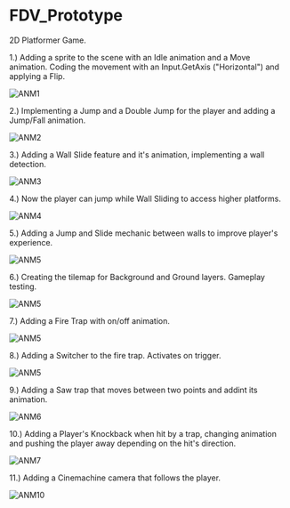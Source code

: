 # FDV_Prototype

2D Platformer Game.

1.) Adding a sprite to the scene with an Idle animation and a Move animation. Coding the movement with an Input.GetAxis ("Horizontal") and applying a Flip.

![ANM1](https://user-images.githubusercontent.com/114673717/207416620-40d8c34b-73fb-40b6-9bad-92079f235ad1.gif)

2.) Implementing a Jump and a Double Jump for the player and adding a Jump/Fall animation.

![ANM2](https://user-images.githubusercontent.com/114673717/207417084-b9df4e94-5854-486e-9d23-b1fac6bd8996.gif)

3.) Adding a Wall Slide feature and it's animation, implementing a wall detection.

![ANM3](https://user-images.githubusercontent.com/114673717/207417569-30a5d737-c14e-4025-8646-ce3a85821651.gif)

4.) Now the player can jump while Wall Sliding to access higher platforms.

![ANM4](https://user-images.githubusercontent.com/114673717/207417889-0617efbc-b82e-43a9-b2ca-0db609bc113e.gif)

5.) Adding a Jump and Slide mechanic between walls to improve player's experience.

![ANM5](https://user-images.githubusercontent.com/114673717/207421288-3b771ce8-1a8c-4ba7-9f11-67e4a1389c44.gif)

6.) Creating the tilemap for Background and Ground layers. Gameplay testing.

![ANM5](https://user-images.githubusercontent.com/114673717/207444478-3e9f26f7-bf80-480e-8b9c-e91ce17e7403.gif)

7.) Adding a Fire Trap with on/off animation.

![ANM5](https://user-images.githubusercontent.com/114673717/207837342-dffb5e48-8804-4acb-a0dc-7cbd6ca89e4c.gif)

8.) Adding a Switcher to the fire trap. Activates on trigger.

![ANM5](https://user-images.githubusercontent.com/114673717/208238975-b2d9258e-2f48-4a52-90ea-61c4d5b26426.gif)

9.) Adding a Saw trap that moves between two points and addint its animation.

![ANM6](https://user-images.githubusercontent.com/114673717/208685772-6a57cb0f-669a-4efe-b2e8-9a3a7c29e37e.gif)

10.) Adding a Player's Knockback when hit by a trap, changing animation and pushing the player away depending on the hit's direction.

![ANM7](https://user-images.githubusercontent.com/114673717/208912144-edb12224-4884-4be9-870c-d70745d303a9.gif)

11.) Adding a Cinemachine camera that follows the player.

![ANM10](https://user-images.githubusercontent.com/114673717/208915682-0eba6464-6707-4cdb-9605-ab30f669aa14.gif)



